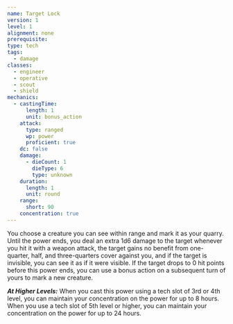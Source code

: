 ```yaml
---
name: Target Lock
version: 1
level: 1
alignment: none
prerequisite: 
type: tech
tags:
  - damage
classes:
  - engineer
  - operative
  - scout
  - shield
mechanics:
  - castingTime:
      length: 1
      unit: bonus_action
    attack:
      type: ranged
      wp: power
      proficient: true
    dc: false
    damage:
      - dieCount: 1
        dieType: 6
        type: unknown
    duration:
      length: 1
      unit: round
    range:
      short: 90
    concentration: true
---
```

You choose a creature you can see within range and mark it as your quarry. Until the power ends, you deal an extra 1d6 damage to the target whenever you hit it with a weapon attack, the target gains no benefit from one-quarter, half, and three-quarters cover against you, and if the target is invisible, you can see it as if it were visible. If the target drops to 0 hit points before this power ends, you can use a bonus action on a subsequent turn of yours to mark a new creature.

***__At Higher Levels__:*** When you cast this power using a tech slot of 3rd or 4th level, you can maintain your concentration on the power for up to 8 hours. When you use a tech slot of 5th level or higher, you can maintain your concentration on the power for up to 24 hours.
    